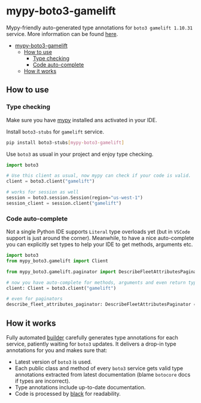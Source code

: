 # mypy-boto3-gamelift

Mypy-friendly auto-generated type annotations for `boto3 gamelift 1.10.31` service.
More information can be found [here](https://github.com/vemel/mypy_boto3).

- [mypy-boto3-gamelift](#mypy-boto3-gamelift)
  - [How to use](#how-to-use)
    - [Type checking](#type-checking)
    - [Code auto-complete](#code-auto-complete)
  - [How it works](#how-it-works)

## How to use

### Type checking

Make sure you have [mypy](https://github.com/python/mypy) installed ans activated in your IDE.

Install `boto3-stubs` for `gamelift` service.

```bash
pip install boto3-stubs[mypy-boto3-gamelift]
```

Use `boto3` as usual in your project and enjoy type checking.

```python
import boto3

# Use this client as usual, now mypy can check if your code is valid.
client = boto3.client("gamelift")

# works for session as well
session = boto3.session.Session(region="us-west-1")
session_client = session.client("gamelift")

```

### Code auto-complete

Not a single Python IDE supports `Literal` type overloads yet (but in `VSCode` support is just around the corner).
Meanwhile, to have a nice auto-complete you can explicitly set types to help your IDE to get methods, arguments etc.

```python
import boto3
from mypy_boto3.gamelift import Client

from mypy_boto3.gamelift.paginator import DescribeFleetAttributesPaginator

# now you have auto-complete for methods, arguments and even return types
client: Client = boto3.client("gamelift")

# even for paginators
describe_fleet_attributes_paginator: DescribeFleetAttributesPaginator = client.get_paginator("describe_fleet_attributes")
```

## How it works

Fully automated [builder](https://github.com/vemel/mypy_boto3) carefully generates
type annotations for each service, patiently waiting for `boto3` updates. It delivers
a drop-in type annotations for you and makes sure that:

- Latest version of `boto3` is used.
- Each public class and method of every `boto3` service gets valid type annotations
  extracted from latest documentation (blame `botocore` docs if types are incorrect).
- Type annotations include up-to-date documentation.
- Code is processed by [black](https://github.com/psf/black) for readability.